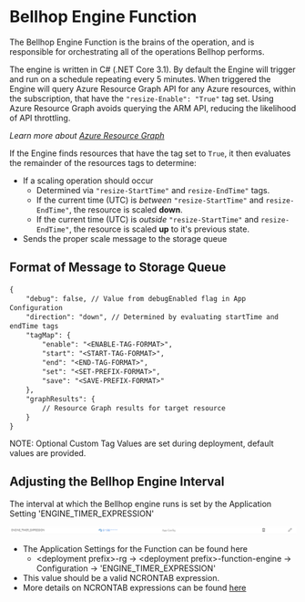 # Bellhop Engine Function
The Bellhop Engine Function is the brains of the operation, and is responsible for orchestrating all of the operations Bellhop performs. 

The engine is written in C# (.NET Core 3.1). By default the Engine will trigger and run on a schedule repeating every 5 minutes. When triggered the Engine will query Azure Resource Graph API for any Azure resources, within the subscription, that have the `"resize-Enable": "True"` tag set. Using Azure Resource Graph avoids querying the ARM API, reducing the likelihood of API throttling.

_Learn more about [Azure Resource Graph](https://docs.microsoft.com/en-us/azure/governance/resource-graph/overview)_

If the Engine finds resources that have the tag set to `True`, it then evaluates the remainder of the resources tags to determine:
- If a scaling operation should occur
    - Determined via `"resize-StartTime"` and `resize-EndTime"` tags.
    - If the current time (UTC) is _between_ `"resize-StartTime"` and `resize-EndTime"`, the resource is scaled **down**.
    - If the current time (UTC) is _outside_ `"resize-StartTime"` and `resize-EndTime"`, the resource is scaled **up** to it's previous state.
- Sends the proper scale message to the storage queue


## Format of Message to Storage Queue

```
{
    "debug": false, // Value from debugEnabled flag in App Configuration
    "direction": "down", // Determined by evaluating startTime and endTime tags
    "tagMap": {
        "enable": "<ENABLE-TAG-FORMAT>",
        "start": "<START-TAG-FORMAT>",
        "end": "<END-TAG-FORMAT>",
        "set": "<SET-PREFIX-FORMAT>",
        "save": "<SAVE-PREFIX-FORMAT>"
    },
    "graphResults": {
        // Resource Graph results for target resource
    }
}
```
NOTE: Optional Custom Tag Values are set during deployment, default values are provided.

## Adjusting the Bellhop Engine Interval

The interval at which the Bellhop engine runs is set by the Application Setting 'ENGINE_TIMER_EXPRESSION'

![Bellhop Interval Setting](../images/timer_interval_setting.png)

- The Application Settings for the Function can be found here
    - &lt;deployment prefix&gt;-rg &rarr; &lt;deployment prefix&gt;-function-engine &rarr; Configuration &rarr; 'ENGINE_TIMER_EXPRESSION'
- This value should be a valid NCRONTAB expression.
- More details on NCRONTAB expressions can be found [here](https://docs.microsoft.com/en-us/azure/azure-functions/functions-bindings-timer?tabs=csharp#ncrontab-expressions)
